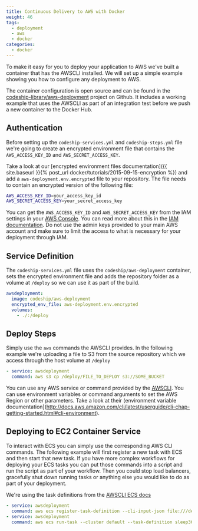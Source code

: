 ```yaml
---
title: Continuous Delivery to AWS with Docker
weight: 46
tags:
  - deployment
  - aws
  - docker
categories:
  - docker
---
```


To make it easy for you to deploy your application to AWS we've built a container that has the AWSCLI installed. We will set up a simple example showing you how to configure any deployment to AWS.

The container configuration is open source and can be found in the [codeship-library/aws-deployment](https://github.com/codeship-library/aws-deployment) project on Github. It includes a working example that uses the AWSCLI as part of an integration test before we push a new container to the Docker Hub.

## Authentication

Before setting up the `codeship-services.yml` and `codeship-steps.yml` file we're going to create an encrypted environment file that contains the `AWS_ACCESS_KEY_ID` and `AWS_SECRET_ACCESS_KEY`.

Take a look at our [encrypted environment files documentation]({{ site.baseurl }}{% post_url docker/tutorials/2015-09-15-encryption %}) and add a `aws-deployment.env.encrypted` file to your repository. The file needs to contain an encrypted version of the following file:

```bash
AWS_ACCESS_KEY_ID=your_access_key_id
AWS_SECRET_ACCESS_KEY=your_secret_access_key
```

You can get the `AWS_ACCESS_KEY_ID` and `AWS_SECRET_ACCESS_KEY` from the IAM settings in your [AWS Console](https://console.aws.amazon.com/console/home). You can read more about this in the [IAM documentation](http://docs.aws.amazon.com/IAM/latest/UserGuide/introduction.html). Do not use the admin keys provided to your main AWS account and make sure to limit the access to what is necessary for your deployment through IAM.

## Service Definition

The `codeship-services.yml` file uses the `codeship/aws-deployment` container, sets the encrypted environment file and adds the repository folder as a volume at `/deploy` so we can use it as part of the build.

```yaml
awsdeployment:
  image: codeship/aws-deployment
  encrypted_env_file: aws-deployment.env.encrypted
  volumes:
    - ./:/deploy
```

## Deploy Steps

Simply use the `aws` commands the AWSCLI provides. In the following example we're uploading a file to S3 from the source repository which we access through the host volume at `/deploy`

```yaml
- service: awsdeployment
  command: aws s3 cp /deploy/FILE_TO_DEPLOY s3://SOME_BUCKET
```

You can use any AWS service or command provided by the [AWSCLI](https://aws.amazon.com/cli/). You can use environment variables or command arguments to set the AWS Region or other parameters. Take a look at their (environment variable documentation](http://docs.aws.amazon.com/cli/latest/userguide/cli-chap-getting-started.html#cli-environment).

## Deploying to EC2 Container Service

To interact with ECS you can simply use the corresponding AWS CLI commands. The following example will first register a new task with ECS and then start that new task. If you have more complex workflows for deploying your ECS tasks you can put those commands into a script and run the script as part of your workflow. Then you could stop load balancers, gracefully shut down running tasks or anything else you would like to do as part of your deployment.

We're using the task definitions from the [AWSCLI ECS docs](http://docs.aws.amazon.com/AmazonECS/latest/developerguide/ECS_AWSCLI.html#AWSCLI_run_task)

```yaml
- service: awsdeployment
  command: aws ecs register-task-definition --cli-input-json file:///deploy/tasks/task360.json
- service: awsdeployment
  command: aws ecs run-task --cluster default --task-definition sleep360 --count 1
```
